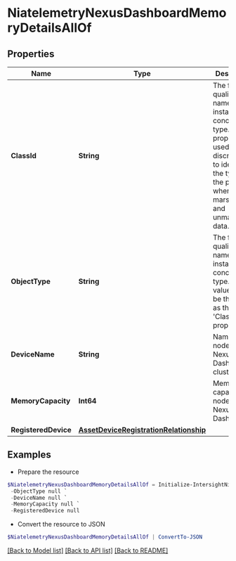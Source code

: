 # NiatelemetryNexusDashboardMemoryDetailsAllOf
## Properties

Name | Type | Description | Notes
------------ | ------------- | ------------- | -------------
**ClassId** | **String** | The fully-qualified name of the instantiated, concrete type. This property is used as a discriminator to identify the type of the payload when marshaling and unmarshaling data. | [default to "niatelemetry.NexusDashboardMemoryDetails"]
**ObjectType** | **String** | The fully-qualified name of the instantiated, concrete type. The value should be the same as the &#39;ClassId&#39; property. | [default to "niatelemetry.NexusDashboardMemoryDetails"]
**DeviceName** | **String** | Name of the node in Nexus Dashboard cluster. | [optional] 
**MemoryCapacity** | **Int64** | Memory capacity of a node in Nexus Dashboard. | [optional] 
**RegisteredDevice** | [**AssetDeviceRegistrationRelationship**](AssetDeviceRegistrationRelationship.md) |  | [optional] 

## Examples

- Prepare the resource
```powershell
$NiatelemetryNexusDashboardMemoryDetailsAllOf = Initialize-IntersightNiatelemetryNexusDashboardMemoryDetailsAllOf  -ClassId null `
 -ObjectType null `
 -DeviceName null `
 -MemoryCapacity null `
 -RegisteredDevice null
```

- Convert the resource to JSON
```powershell
$NiatelemetryNexusDashboardMemoryDetailsAllOf | ConvertTo-JSON
```

[[Back to Model list]](../README.md#documentation-for-models) [[Back to API list]](../README.md#documentation-for-api-endpoints) [[Back to README]](../README.md)

